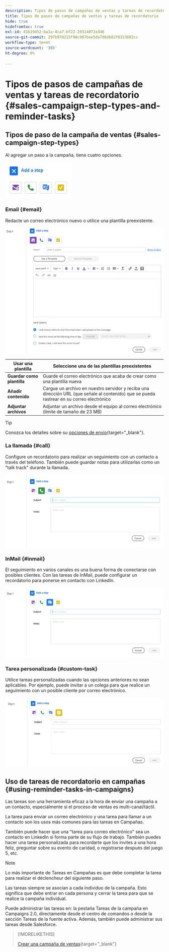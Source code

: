 ```yaml
---
description: Tipos de pasos de campañas de ventas y tareas de recordatorio - Documentos de Marketo - Documentación del producto
title: Tipos de pasos de campañas de ventas y tareas de recordatorio
hide: true
hidefromtoc: true
exl-id: 41b19452-ba1a-4ca7-bf22-29314072a346
source-git-commit: 297b97d215f98c987bee5da7d6db82f6153602cc
workflow-type: tm+mt
source-wordcount: '385'
ht-degree: 0%

---
```


# Tipos de pasos de campañas de ventas y tareas de recordatorio {#sales-campaign-step-types-and-reminder-tasks}

## Tipos de paso de la campaña de ventas {#sales-campaign-step-types}

Al agregar un paso a la campaña, tiene cuatro opciones.

![](assets/sales-campaign-step-types-and-reminder-tasks-1.png)

### Email {#email}

Redacte un correo electrónico nuevo o utilice una plantilla preexistente.

![](assets/sales-campaign-step-types-and-reminder-tasks-2.png)

| **Usar una plantilla** | Seleccione una de las plantillas preexistentes |
|---|---|
| **Guardar como plantilla** | Guarde el correo electrónico que acaba de crear como una plantilla nueva |
| **Añadir contenido** | Cargue un archivo en nuestro servidor y reciba una dirección URL (que señale al contenido) que se pueda rastrear en su correo electrónico |
| **Adjuntar archivos** | Adjuntar un archivo desde el equipo al correo electrónico (límite de tamaño de 23 MB) |

>[!TIP]
>
>Conozca los detalles sobre su [opciones de envío](/help/marketo/product-docs/marketo-sales-insight/actions/campaigns/sales-campaign-send-options-for-email-steps.md){target=&quot;_blank&quot;}.

### La llamada {#call}

Configure un recordatorio para realizar un seguimiento con un contacto a través del teléfono. También puede guardar notas para utilizarlas como un &quot;talk track&quot; durante la llamada.

![](assets/sales-campaign-step-types-and-reminder-tasks-3.png)

### InMail {#inmail}

El seguimiento en varios canales es una buena forma de conectarse con posibles clientes. Con las tareas de InMail, puede configurar un recordatorio para ponerse en contacto con LinkedIn.

![](assets/sales-campaign-step-types-and-reminder-tasks-4.png)

### Tarea personalizada {#custom-task}

Utilice tareas personalizadas cuando las opciones anteriores no sean aplicables. Por ejemplo, puede invitar a un colega para que realice un seguimiento con un posible cliente por correo electrónico.

![](assets/sales-campaign-step-types-and-reminder-tasks-5.png)

## Uso de tareas de recordatorio en campañas {#using-reminder-tasks-in-campaigns}

Las tareas son una herramienta eficaz a la hora de enviar una campaña a un contacto, especialmente si el proceso de ventas es multi-canal/táctil.

La tarea para enviar un correo electrónico y una tarea para llamar a un contacto son los usos más comunes para las tareas en Campañas.

También puede hacer que una &quot;tarea para correo electrónico&quot; sea un contacto en LinkedIn si forma parte de su flujo de trabajo. También puedes hacer una tarea personalizada para recordarte que los invites a una hora feliz, preguntar sobre su evento de caridad, o registrarse después del juego 5, etc.

>[!NOTE]
>
>Lo más importante de Tareas en Campañas es que debe completar la tarea para realizar el déclencheur del siguiente paso.

Las tareas siempre se asocian a cada individuo de la campaña. Esto significa que debe entrar en cada persona y cerrar la tarea para que se realice la campaña individual.

Puede administrar las tareas en: la pestaña Tareas de la campaña en Campaigns 2.0, directamente desde el centro de comandos o desde la sección Tareas de la fuente activa. Además, también puede administrar sus tareas desde Salesforce.

>[!MORELIKETHIS]
>
>[Crear una campaña de ventas](/help/marketo/product-docs/marketo-sales-insight/actions/campaigns/create-a-sales-campaign.md){target=&quot;_blank&quot;}
